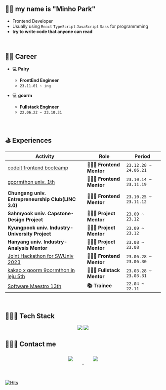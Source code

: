 ## 👋🏻 my name is **"Minho Park"**

- Frontend Developer
- Usually using `React` `TypeScript` `JavaScript` `Sass` for programmming
- **try to write code that anyone can read** 
<br> 

## 🧑‍💻 Career
- 💻 **Pairy**
    - **FrontEnd Engineer**
    - `23.11.01 ~ ing`
      
- 💻 **goorm**
    - **Fullstack Engineer**
    - `22.06.22 ~ 23.10.31`
 
<br> 

## ⛳️ Experiences

|Activity|Role|Period|
|------|---|---|
|[codeit frontend bootcamp](https://sprint.codeit.kr/?utm_source=google_paid&utm_medium=sa&utm_campaign=sa&utm_term=%EC%BD%94%EB%94%A9%20%EA%B0%95%EC%9D%98&utm_content=frontend&gclid=Cj0KCQiAgqGrBhDtARIsAM5s0_n32f7nBnKr4PAh4zFszcE_0Ysm3tqOONKegaDF6NZPSz6RRh_jJaQaAsfREALw_wcB)|**🧑🏻‍🏫 Frontend Mentor**|`23.12.28 ~ 24.06.21`|
|[goormthon univ. 1th](https://www.linkedin.com/feed/update/urn:li:activity:7132553091597389824/)|**🧑🏻‍🏫 Frontend Mentor**|`23.10.14 ~ 23.11.19`|
|**Chungang univ. Entrepreneurship Club(LINC 3.0)**|**🧑🏻‍🏫 Frontend Mentor**|`23.10.25 ~ 23.11.12`|
|**Sahmyook univ. Capstone-Design Project**|**🧑🏻‍🏫 Project Mentor**|`23.09 ~ 23.12`|
|**Kyungpook univ. Industry-University Project**|**🧑🏻‍🏫 Project Mentor**|`23.09 ~ 23.12`|
|**Hanyang univ. Industry-Analysis Mentor**|**🧑🏻‍🏫 Project Mentor**|`23.08 ~ 23.08`|
|<a href="https://www.swuniv.kr/56/?q=YToxOntzOjEyOiJrZXl3b3JkX3R5cGUiO3M6MzoiYWxsIjt9&bmode=view&idx=15247030&t=board" target="_blank">Joint Hackathon for SWUniv 2023</a>|**🧑🏻‍🏫 Frontend Mentor**|`23.06.28 ~ 23.06.30`|
|[kakao x goorm 9oormthon in jeju 5th](https://9oormthon.goorm.io/)|**🧑🏻‍🏫 Fullstack Mentor**|`23.03.28 ~ 23.03.31`|
|[Software Maestro 13th](https://www.swmaestro.org/sw/main/main.do)|**📚 Trainee**|`22.04 ~ 22.11`|


<br>

## 👩🏻‍💻 Tech Stack 

<p align="center">
        <img src="https://img.shields.io/badge/React-61DAFB?style=flat-square&logo=react&logoColor=white"/>
    <img src="https://img.shields.io/badge/Typescript-3178C6?style=flat-square&logo=typescript&logoColor=white"/>
</p>
</p>


## 🙋🏻‍♀️ Contact me

<div align="center">
    <a href="https://parkparkpark.tistory.com/">
        <img 
            src="https://img.shields.io/badge/tistory-f05032?style=for-the-badge&logo=tistory&logoColor=white&link=https://instagram.com/leejieuns2/"
            style="height: auto; margin-left: 20px; margin-right: 20px; padding: 10px;"/>
    </a>
    <a href="https://www.linkedin.com/in/minho5042">
        <img 
            src="https://img.shields.io/badge/linkedin-0A66C2?style=for-the-badge&logo=linkedin&logoColor=white&link=https://www.linkedin.com/in/minho-park-023b65237" style="height: auto; margin-left: 20px; margin-right: 20px; padding: 10px;"/>
    </a>
</div>

<br>
<br>
    

[![Hits](https://hits.seeyoufarm.com/api/count/incr/badge.svg?url=https%3A%2F%2Fgithub.com%2Fpmhxhsj&count_bg=%2379C83D&title_bg=%23555555&icon=&icon_color=%23E7E7E7&title=hits&edge_flat=false)](https://hits.seeyoufarm.com)


